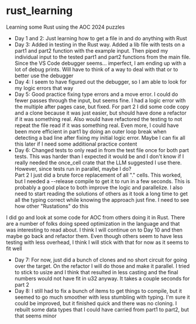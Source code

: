 # rust_learning
Learning some Rust using the AOC 2024 puzzles

* Day 1 and 2: Just learning how to get a file in and do anything with Rust
* Day 3: Added in testing in the Rust way. Added a lib file with tests on a part1 and part2 function with the example input. Then piped my individual input to the tested part1 and part2 functions from the main file. Since the VS Code debugger seems... imperfect, I am ending up with a lot of debug prints. Will have to think of a way to deal with that or to better use the debugger
* Day 4: I seem to have figured out the debugger, so I am able to look for my logic errors that way
* Day 5: Good practice fixing type errors and a move error. I could do fewer passes through the input, but seems fine. I had a logic error with the multiple after pages case, but fixed. For part 2 I did some code copy and a clone because it was just easier, but should have done a refactor if it was something real. Also would have refactored the testing to not repeat the file read if it was something real. Even more, I could have been more efficient in part1 by doing an outer loop break when detecting a bad line after fixing my initial logic error. Maybe I can fix all this later if I need some additional practice content
* Day 6: Changed tests to only read in from the test file once for both part tests. This was harder than I expected it would be and I don't know if I really needed the once_cell crate that the LLM suggested I use there. However, since tests run in parallel, maybe I do?  
Part 2 I just did a brute force replacement of all "." cells. This worked, but I needed a --release compile to get it to run in a few seconds. This is probably a good place to both improve the logic and parallelize. I also need to start reading the solutions of others as it took a long time to get all the typing correct while knowing the approach just fine. I need to see how other "Rustations" do this

I did go and look at some code for AOC from others doing it in Rust. There are a number of folks doing speed optimization in the language and that was interesting to read about. I think I will continue on to Day 10 and then maybe go back and refactor them. Even though others seem to have less testing with less overhead, I think I will stick with that for now as it seems to fit well

* Day 7: For now, just did a bunch of clones and no short circuit for going over the target. On the refactor I will do those and make it parallel. I tried to stick to usize and I think that resulted in less casting and the final numbers would not have fit in u32 anyway. It takes a couple seconds for part 2
* Day 8: I still had to fix a bunch of items to get things to compile, but it seemed to go much smoother with less stumbling with typing. I'm sure it could be improved, but it finished quick and there was no cloning. I rebuilt some data types that I could have carried from part1 to part2, but that seems minor